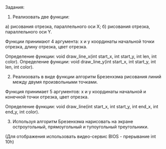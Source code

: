 Задания:

1. Реализовать две функции: 

а) рисования отрезка, параллельного оси X; 
б) рисования отрезка, параллельного оси Y.

Функции принимают 4 аргумента: x и y координаты начальной точки отрезка, длину отрезка, цвет отрезка.

Определение функции: void draw_line_x(int start_x, int start_y, int len, int color).
Определение функции: void draw_line_y(int start_x, int start_y, int len, int color).


2. Реализовать в виде функции алгоритм Брезенхэма рисования линий между двумя произвольными точками.

Функция принимает 5 аргументов: x и y координаты начальной и конечной точки отрезка, цвет отрезка.

Определение функции: void draw_line(int start_x, int start_y, int end_x, int end_y, int color).


3. Используя алгоритм Брезенхэма нарисовать на экране остроугольный, прямоугольный и тупоугольный треугольники.

(Для отображения использовать видео-сервис BIOS - прерывание int 10h)